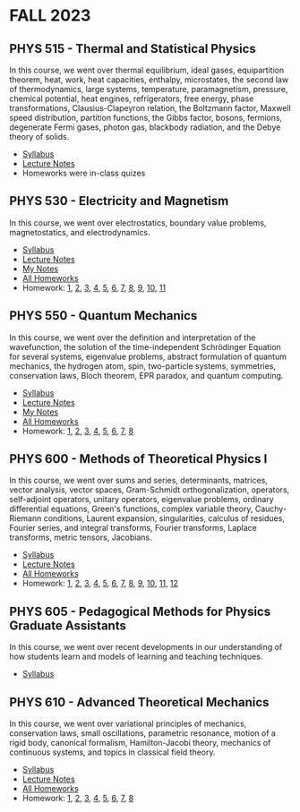 # FALL 2023

## PHYS 515 - Thermal and Statistical Physics

In this course, we went over thermal equilibrium, ideal gases, equipartition theorem, heat, work, heat capacities, enthalpy, microstates, the second law of thermodynamics, large systems, temperature, paramagnetism, pressure, chemical potential, heat engines, refrigerators, free energy, phase transformations, Clausius-Clapeyron relation, the Boltzmann factor, Maxwell speed distribution, partition functions, the Gibbs factor, bosons, fermions, degenerate Fermi gases, photon gas, blackbody radiation, and the Debye theory of solids.

-   [Syllabus](./PHYS515/Syllabus.pdf)
-   [Lecture Notes](./PHYS515/Lecture%20Notes.pdf)
-   Homeworks were in-class quizes

## PHYS 530 - Electricity and Magnetism

In this course, we went over electrostatics, boundary value problems, magnetostatics, and electrodynamics.

-   [Syllabus](./PHYS530/Syllabus.pdf)
-   [Lecture Notes](./PHYS530/Lecture%20Notes.pdf)
-   [My Notes](./PHYS530/My%20Notes.pdf)
-   [All Homeworks](./PHYS530/All%Homeworks.pdf)
-   Homework: [1](./PHYS530/Homework/Homework%201%20Solution.pdf), [2](./PHYS530/Homework/Homework%202%20Solution.pdf), [3](./PHYS530/Homework/Homework%203%20Solution.pdf), [4](./PHYS530/Homework/Homework%204%20Solution.pdf), [5](./PHYS530/Homework/Homework%205%20Solution.pdf), [6](./PHYS530/Homework/Homework%206%20Solution.pdf), [7](./PHYS530/Homework/Homework%207%20Solution.pdf), [8](./PHYS530/Homework/Homework%208%20Solution.pdf), [9](./PHYS530/Homework/Homework%209%20Solution.pdf), [10](./PHYS530/Homework/Homework%2010%20Solution.pdf), [11](./PHYS530/Homework/Homework%2011%20Solution.pdf)

## PHYS 550 - Quantum Mechanics

In this course, we went over the definition and interpretation of the wavefunction, the solution of the time-independent Schrödinger Equation for several systems, eigenvalue problems, abstract formulation of quantum mechanics, the hydrogen atom, spin, two-particle systems, symmetries, conservation laws, Bloch theorem, EPR paradox, and quantum computing.

-   [Syllabus](./PHYS550/Syllabus.pdf)
-   [Lecture Notes](./PHYS550/Lecture%20Notes.pdf)
-   [My Notes](./PHYS550/My%20Notes.pdf)
-   [All Homeworks](./PHYS550/All%Homeworks.pdf)
-   Homework: [1](./PHYS550/Homework/Homework%201%20Solution.pdf), [2](./PHYS550/Homework/Homework%202%20Solution.pdf), [3](./PHYS550/Homework/Homework%203%20Solution.pdf), [4](./PHYS550/Homework/Homework%204%20Solution.pdf), [5](./PHYS550/Homework/Homework%205%20Solution.pdf), [6](./PHYS550/Homework/Homework%206%20Solution.pdf), [7](./PHYS550/Homework/Homework%207%20Solution.pdf), [8](./PHYS550/Homework/Homework%208%20Solution.pdf)

## PHYS 600 - Methods of Theoretical Physics I

In this course, we went over sums and series, determinants, matrices, vector analysis, vector spaces, Gram-Schmidt orthogonalization, operators, self-adjoint operators, unitary operators, eigenvalue problems, ordinary differential equations, Green's functions, complex variable theory, Cauchy-Riemann conditions, Laurent expansion, singularities, calculus of residues, Fourier series, and integral transforms, Fourier transforms, Laplace transforms, metric tensors, Jacobians.

-   [Syllabus](./PHYS600/Syllabus.pdf)
-   [Lecture Notes](./PHYS600/Lecture%20Notes.pdf)
-   [All Homeworks](./PHYS600/All%Homeworks.pdf)
-   Homework: [1](./PHYS600/Homework/Homework%201%20Solution.pdf), [2](./PHYS600/Homework/Homework%202%20Solution.pdf), [3](./PHYS600/Homework/Homework%203%20Solution.pdf), [4](./PHYS600/Homework/Homework%204%20Solution.pdf), [5](./PHYS600/Homework/Homework%205%20Solution.pdf), [6](./PHYS600/Homework/Homework%206%20Solution.pdf), [7](./PHYS600/Homework/Homework%207%20Solution.pdf), [8](./PHYS600/Homework/Homework%208%20Solution.pdf), [9](./PHYS600/Homework/Homework%209%20Solution.pdf), [10](./PHYS600/Homework/Homework%2010%20Solution.pdf), [11](./PHYS600/Homework/Homework%2011%20Solution.pdf), [12](./PHYS600/Homework/Homework%2012%20Solution.pdf)

## PHYS 605 - Pedagogical Methods for Physics Graduate Assistants

In this course, we went over recent developments in our understanding of how students learn and models of learning and teaching techniques.

-   [Syllabus](./PHYS605/Syllabus.pdf)

## PHYS 610 - Advanced Theoretical Mechanics

In this course, we went over variational principles of mechanics, conservation laws, small oscillations, parametric resonance, motion of a rigid body, canonical formalism, Hamilton-Jacobi theory, mechanics of continuous systems, and topics in classical field theory.

-   [Syllabus](./PHYS610/Syllabus.pdf)
-   [Lecture Notes](./PHYS610/Lecture%20Notes.pdf)
-   [All Homeworks](./PHYS610/All%Homeworks.pdf)
-   Homework: [1](./PHYS610/Homework/Homework%201%20Solution.pdf), [2](./PHYS610/Homework/Homework%202%20Solution.pdf), [3](./PHYS610/Homework/Homework%203%20Solution.pdf), [4](./PHYS610/Homework/Homework%204%20Solution.pdf), [5](./PHYS610/Homework/Homework%205%20Solution.pdf), [6](./PHYS610/Homework/Homework%206%20Solution.pdf), [7](./PHYS610/Homework/Homework%207%20Solution.pdf), [8](./PHYS610/Homework/Homework%208%20Solution.pdf)
